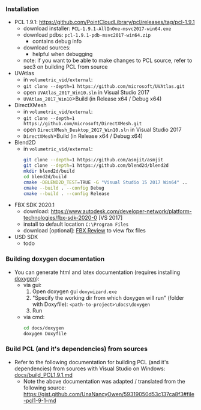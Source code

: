 ### Installation
  * PCL 1.9.1: https://github.com/PointCloudLibrary/pcl/releases/tag/pcl-1.9.1
    * download installer: `PCL-1.9.1-AllInOne-msvc2017-win64.exe`
    * download pdbs: `pcl-1.9.1-pdb-msvc2017-win64.zip`
      * contains debug info
    * download sources:
      * helpful when debugging
    * note: if you want to be able to make changes to PCL source, refer to sec3 on building PCL from source
  * UVAtlas
    * in `volumetric_vid/external`:
    * `git clone --depth=1 https://github.com/microsoft/UVAtlas.git`
    * open `UVAtlas_2017_Win10.sln` in Visual Studio 2017
    * `UVAtlas_2017_Win10`>Build (in Release x64 / Debug x64)
  * DirectXMesh
    * in `volumetric_vid/external`:
    * `git clone --depth=1 https://github.com/microsoft/DirectXMesh.git`
    * open `DirectXMesh_Desktop_2017_Win10.sln` in Visual Studio 2017
    * `DirectXMesh`>Build (in Release x64 / Debug x64)
  * Blend2D
    * in `volumetric_vid/external`:
      ```bash
      git clone --depth=1 https://github.com/asmjit/asmjit
      git clone --depth=1 https://github.com/blend2d/blend2d
      mkdir blend2d/build
      cd blend2d/build
      cmake -DBLEND2D_TEST=TRUE -G "Visual Studio 15 2017 Win64" ..
      cmake --build . --config Debug
      cmake --build . --config Release
      ```
  * FBX SDK 2020.1
    * download: https://www.autodesk.com/developer-network/platform-technologies/fbx-sdk-2020-0 [VS 2017]
    * install to default location `C:\Program Files`
    * download [optional]: [FBX Review](https://www.autodesk.com/products/fbx/fbx-review) to view fbx files
  * USD SDK
    * todo

### Building doxygen documentation
  * You can generate html and latex documentation (requires installing [doxygen](http://www.doxygen.nl/download.html#srcbin)): 
    * via gui:
      1. Open doxygen gui `doxywizard.exe`
      2. "Specify the working dir from which doxygen will run" (folder with Doxyfile): `<path-to-project>\docs\doxygen`
      3. Run
    * via cmd:
      ```bash
      cd docs/doxygen
      doxygen Doxyfile
      ```

### Build PCL (and it's dependencies) from sources
  * Refer to the following documentation for building PCL (and it's dependencies) from sources with Visual Studio on Windows: [docs/build_PCL1.9.1.md](docs/build_PCL1.9.1.md) 
    * Note the above documentation was adapted / translated from the following source: <https://gist.github.com/UnaNancyOwen/59319050d53c137ca8f3#file-pcl1-9-1-md>
